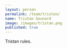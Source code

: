 ```yaml
---
layout: person
permalink: /team/triston/
name: Tristan Gounard
image: /images/tristan.png
published: true
---
```


Tristan rules. 